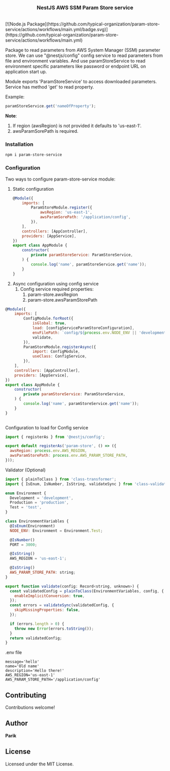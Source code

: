 <h3 align="center">NestJS AWS SSM Param Store service</h3>
<br>
[![Node.js Package](https://github.com/typical-organization/param-store-service/actions/workflows/main.yml/badge.svg)](https://github.com/typical-organization/param-store-service/actions/workflows/main.yml)
<br>

Package to read parameters from AWS System Manager (SSM) parameter store. 
We can use "@nestjs/config" config service to read parameters from file and environment variables.
And use paramStoreService to read environment specific parameters like password or endpoint URL on application start up.

Module exports 'ParamStoreService' to access downloaded parameters. 
Service has method 'get' to read property.

Example:

```javascript
paramStoreService.get('nameOfProperty');
```

**Note**: 
1. If region (awsRegion) is not provided it defaults to 'us-east-1'.
2. awsParamSorePath is required.

### Installation

```bash
npm i param-store-service
```

### Configuration

Two ways to configure param-store-service module:

1. Static configuration
    ```javascript
    @Module({
        imports: [
            ParamStoreModule.register({
                awsRegion: 'us-east-1',
                awsParamSorePath: '/application/config',
            }),
        ],
        controllers: [AppController],
        providers: [AppService],
    })
    export class AppModule {
        constructor(
            private paramStoreService: ParamStoreService,
        ) {
            console.log('name', paramStoreService.get('name'));
        }
    }
    ```
2. Async configuration using config service
   1. Config service required properties:
      1. param-store.awsRegion
      2. param-store.awsParamStorePath
```javascript
@Module({
    imports: [
        ConfigModule.forRoot({
            isGlobal: true,
            load: [configServiceParamStoreConfiguration],
            envFilePath: `config/${process.env.NODE_ENV || 'development'}.env`,
            validate,
        }),
        ParamStoreModule.registerAsync({
            import: ConfigModule,
            useClass: ConfigService,
        }),
    ],
    controllers: [AppController],
    providers: [AppService],
})
export class AppModule {
    constructor(
        private paramStoreService: ParamStoreService,
    ) {
        console.log('name', paramStoreService.get('name'));
    }
}
  
```
Configuration to load for Config service
```javascript
import { registerAs } from '@nestjs/config';

export default registerAs('param-store', () => ({
  awsRegion: process.env.AWS_REGION,
  awsParamStorePath: process.env.AWS_PARAM_STORE_PATH,
}));
```

Validator (Optional)
```javascript
import { plainToClass } from 'class-transformer';
import { IsEnum, IsNumber, IsString, validateSync } from 'class-validator';

enum Environment {
  Development = 'development',
  Production = 'production',
  Test = 'test',
}

class EnvironmentVariables {
  @IsEnum(Environment)
  NODE_ENV: Environment = Environment.Test;

  @IsNumber()
  PORT = 3000;

  @IsString()
  AWS_REGION = 'us-east-1';

  @IsString()
  AWS_PARAM_STORE_PATH: string;
}

export function validate(config: Record<string, unknown>) {
  const validatedConfig = plainToClass(EnvironmentVariables, config, {
    enableImplicitConversion: true,
  });
  const errors = validateSync(validatedConfig, {
    skipMissingProperties: false,
  });

  if (errors.length > 0) {
    throw new Error(errors.toString());
  }
  return validatedConfig;
}
```
.env file
```text
message='hello'
name='Old name'
description='Hello there!'
AWS_REGION='us-east-1'
AWS_PARAM_STORE_PATH='/application/config'
```
## Contributing

Contributions welcome!

## Author

**Parik**

## License

Licensed under the MIT License.
